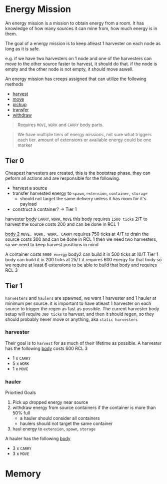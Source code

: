 # Energy Mission
An energy mission is a mission to obtain energy from a room. It has knowledge of how many sources it can mine from, how much energy is in them.

The goal of a energy mission is to keep atleast 1 harvester on each node as long as it is safe.

e.g. if we have two harvesters on 1 node and one of the harvesters can move to the other source faster to harvest, it should do that. if the node is empty and the other node is not empty, it should move aswell.

An energy mission has creeps assigned that can utilize the following methods
* [harvest](https://docs.screeps.com/api/#Creep.harvest)
* [move](https://docs.screeps.com/api/#Creep.move)
* [pickup](https://docs.screeps.com/api/#Creep.pickup)
* [transfer](https://docs.screeps.com/api/#Creep.transfer)
* [withdraw](https://docs.screeps.com/api/#Creep.withdraw)
> Requires `MOVE`, `WORK` and `CARRY` body parts.

> We have multiple tiers of energy missions, not sure what triggers each tier. amount of extensions or available energy could be one marker


## Tier 0
Cheapest harvesters are created, this is the bootstrap phase. they can peform all actions and are responsible for the following.
* harvest a source
* transfer harvested energy to `spawn`, `extension`, `container`, `storage`
    * should not target the same delivery unless it has room for it's payload
* construct a container? -> Tier 1

harvester [body](https://screeps.arcath.net/creep-designer/?share=1#1#0#0#0#0#0#1) `CARRY`, `WORK`, `MOVE` this body requires `1500 ticks` 2/T to harvest the source costs 200 and can be done in RCL 1

[body 2](https://screeps.arcath.net/creep-designer/?share=1#2#0#0#0#0#0#1)
`MOVE, WORK, WORK, CARRY` requires 750 ticks at 4/T to drain the source costs 300 and can be done in RCL 1 then we need two harvesters, so we need to keep harvest positions in mind

A container costs `5000 energy` body2 can build it in 500 ticks at 10/T
Tier 1 body can build it in 200 ticks at 25/T it requires 600 energy for that body so we require at least 6 extensions to be able to build that body and requires RCL 3

## Tier 1
`harvesters` and `haulers` are spawned, we want 1 harvester and 1 hauler at minimum per source. it is important to have atleast 1 harvester on each source to trigger the regen as fast as possible. The current harvester body setup will require `300 ticks` to harvest, and then it should regen, so they should  probably never move or anything, aka `static harvesters`

### harvester
Their goal is to `harvest` for as much of their lifetime as possible.
A harvester has the following [body](https://screeps.arcath.net/creep-designer/?share=1#5#0#0#0#0#0#1) costs 600 RCL 3
* 1 x `CARRY`
* 5 x `WORK`
* 1 x `MOVE`

### hauler
Priortied Goals
1) Pick up dropped energy near source
2) withdraw energy from source containers if the container is more than 50% full
    - a hauler should consider all containers
    - haulers should not target the same container
3) haul energy to `extension`, `spawn`, `storage`

A hauler has the following [body](https://screeps.arcath.net/creep-designer/?share=3#0#0#0#0#0#0#3)
* 3 x `CARRY`
* 3 x `MOVE`

# Memory
